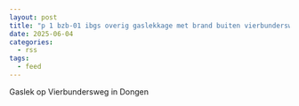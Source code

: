 ```yaml
---
layout: post
title: "p 1 bzb-01 ibgs overig gaslekkage met brand buiten vierbundersweg dongen 207092"
date: 2025-06-04
categories: 
  - rss
tags: 
  - feed
---
```


Gaslek op Vierbundersweg in Dongen
